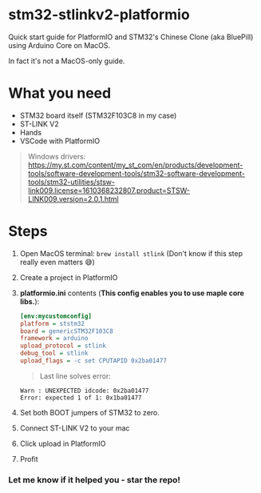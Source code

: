 # stm32-stlinkv2-platformio
Quick start guide for PlatformIO and STM32's Chinese Clone (aka BluePill) using Arduino Core on MacOS.

In fact it's not a MacOS-only guide.

# What you need
* STM32 board itself (STM32F103C8 in my case)
* ST-LINK V2
* Hands
* VSCode with PlatformIO

> Windows drivers: https://my.st.com/content/my_st_com/en/products/development-tools/software-development-tools/stm32-software-development-tools/stm32-utilities/stsw-link009.license=1610368232807.product=STSW-LINK009.version=2.0.1.html

# Steps
1. Open MacOS terminal: `brew install stlink` (Don't know if this step really even matters 😅)
1. Create a project in PlatformIO
1. **platformio.ini** contents (**This config enables you to use maple core libs.**):
    ```cfg
    [env:mycustomconfig]
    platform = ststm32
    board = genericSTM32F103C8
    framework = arduino
    upload_protocol = stlink
    debug_tool = stlink
    upload_flags = -c set CPUTAPID 0x2ba01477
    ```
    
    > Last line solves error:
    ```
    Warn : UNEXPECTED idcode: 0x2ba01477
    Error: expected 1 of 1: 0x1ba01477
    ```
1. Set both BOOT jumpers of STM32 to zero.
1. Connect ST-LINK V2 to your mac
1. Click upload in PlatformIO
1. Profit

### Let me know if it helped you - star the repo!
